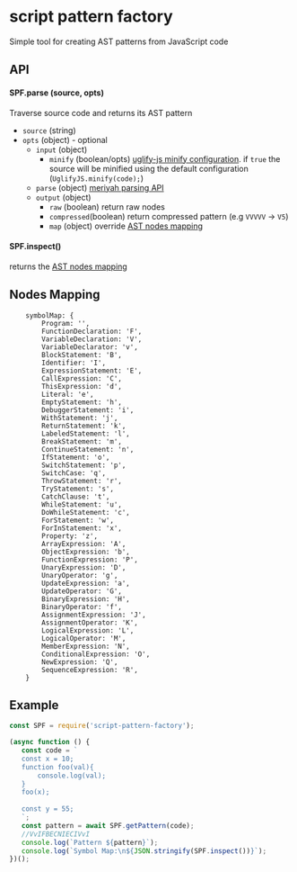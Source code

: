 # script pattern factory

Simple tool for creating AST patterns from JavaScript code

## API

#### SPF.parse (source, opts)
Traverse source code and returns its AST pattern 
- `source` (string)
-  `opts` (object) - optional
	- `input` (object) 
		- `minify` (boolean/opts) [uglify-js  minify configuration](https://www.npmjs.com/package/uglify-js#api-reference). if `true` the source will be minified using the default configuration (`UglifyJS.minify(code);`) 
	- `parse` (object) [meriyah parsing API](https://github.com/meriyah/meriyah#api)
	- `output` (object)
		- `raw` (boolean) return raw nodes
		- `compressed`(boolean) return compressed pattern (e.g `VVVVV` -> `V5`)
		- `map` (object) override [AST nodes mapping](https://github.com/bgauryy/ScriptPatternFactory/blob/master/src/constants.js)

#### SPF.inspect()
returns the [AST nodes mapping](https://github.com/bgauryy/ScriptPatternFactory/blob/master/src/constants.js)

 ## Nodes Mapping
```
    symbolMap: {
        Program: '',
        FunctionDeclaration: 'F',
        VariableDeclaration: 'V',
        VariableDeclarator: 'v',
        BlockStatement: 'B',
        Identifier: 'I',
        ExpressionStatement: 'E',
        CallExpression: 'C',
        ThisExpression: 'd',
        Literal: 'e',
        EmptyStatement: 'h',
        DebuggerStatement: 'i',
        WithStatement: 'j',
        ReturnStatement: 'k',
        LabeledStatement: 'l',
        BreakStatement: 'm',
        ContinueStatement: 'n',
        IfStatement: 'o',
        SwitchStatement: 'p',
        SwitchCase: 'q',
        ThrowStatement: 'r',
        TryStatement: 's',
        CatchClause: 't',
        WhileStatement: 'u',
        DoWhileStatement: 'c',
        ForStatement: 'w',
        ForInStatement: 'x',
        Property: 'z',
        ArrayExpression: 'A',
        ObjectExpression: 'b',
        FunctionExpression: 'P',
        UnaryExpression: 'D',
        UnaryOperator: 'g',
        UpdateExpression: 'a',
        UpdateOperator: 'G',
        BinaryExpression: 'H',
        BinaryOperator: 'f',
        AssignmentExpression: 'J',
        AssignmentOperator: 'K',
        LogicalExpression: 'L',
        LogicalOperator: 'M',
        MemberExpression: 'N',
        ConditionalExpression: 'O',
        NewExpression: 'Q',
        SequenceExpression: 'R',
    }
``` 

## Example

 ````javascript
const SPF = require('script-pattern-factory');

(async function () {
    const code = `
    const x = 10;
    function foo(val){
        console.log(val);
    }
    foo(x);
    
    const y = 55;
    `;
    const pattern = await SPF.getPattern(code);
    //VvIFBECNIECIVvI
    console.log(`Pattern ${pattern}`);
    console.log(`Symbol Map:\n${JSON.stringify(SPF.inspect())}`);
})();
````



